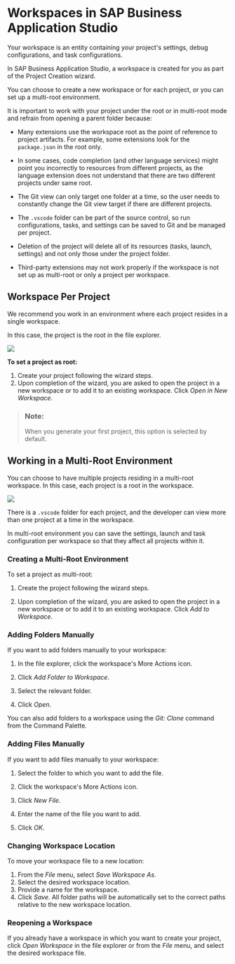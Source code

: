 <!-- loio0919ce1ca4a342628e49c0f5e9c8cdcf -->

# Workspaces in SAP Business Application Studio

Your workspace is an entity containing your project's settings, debug configurations, and task configurations.



In SAP Business Application Studio, a workspace is created for you as part of the Project Creation wizard.

You can choose to create a new workspace or for each project, or you can set up a multi-root environment.

It is important to work with your project under the root or in multi-root mode and refrain from opening a parent folder because:

-   Many extensions use the workspace root as the point of reference to project artifacts. For example, some extensions look for the `package.json` in the root only.

-   In some cases, code completion \(and other language services\) might point you incorrectly to resources from different projects, as the language extension does not understand that there are two different projects under same root.

-   The Git view can only target one folder at a time, so the user needs to constantly change the Git view target if there are different projects.

-   The `.vscode` folder can be part of the source control, so run configurations, tasks, and settings can be saved to Git and be managed per project.

-   Deletion of the project will delete all of its resources \(tasks, launch, settings\) and not only those under the project folder.

-   Third-party extensions may not work properly if the workspace is not set up as multi-root or only a project per workspace.




<a name="loio0919ce1ca4a342628e49c0f5e9c8cdcf__section_vxm_hkd_4nb"/>

## Workspace Per Project

We recommend you work in an environment where each project resides in a single workspace.

In this case, the project is the root in the file explorer.

![](images/single_root_workspace_4c04387.png)

**To set a project as root:**

1.  Create your project following the wizard steps.
2.  Upon completion of the wizard, you are asked to open the project in a new workspace or to add it to an existing workspace. Click *Open in New Workspace*.

> ### Note:  
> When you generate your first project, this option is selected by default.



<a name="loio0919ce1ca4a342628e49c0f5e9c8cdcf__section_ucq_hkd_4nb"/>

## Working in a Multi-Root Environment

You can choose to have multiple projects residing in a multi-root workspace. In this case, each project is a root in the workspace.

![](images/multi-root_workspace_29195c4.png)

There is a `.vscode` folder for each project, and the developer can view more than one project at a time in the workspace.

In multi-root environment you can save the settings, launch and task configuration per workspace so that they affect all projects within it.



### Creating a Multi-Root Environment

To set a project as multi-root:

1.  Create the project following the wizard steps.

2.  Upon completion of the wizard, you are asked to open the project in a new workspace or to add it to an existing workspace. Click *Add to Workspace*.



### Adding Folders Manually

If you want to add folders manually to your workspace:

1.  In the file explorer, click the workspace's More Actions icon.

     

2.  Click *Add Folder to Workspace*.
3.  Select the relevant folder.
4.  Click *Open*.

You can also add folders to a workspace using the *Git: Clone* command from the Command Palette.



### Adding Files Manually

If you want to add files manually to your workspace:

1.  Select the folder to which you want to add the file.
2.  Click the workspace's More Actions icon.

     

3.  Click *New File*.
4.  Enter the name of the file you want to add.
5.  Click *OK*.



### Changing Workspace Location

To move your workspace file to a new location:

1.  From the *File* menu, select *Save Workspace As*.
2.  Select the desired workspace location.
3.  Provide a name for the workspace.
4.  Click *Save*. All folder paths will be automatically set to the correct paths relative to the new workspace location.





### Reopening a Workspace

If you already have a workspace in which you want to create your project, click *Open Workspace* in the file explorer or from the *File* menu, and select the desired workspace file.

